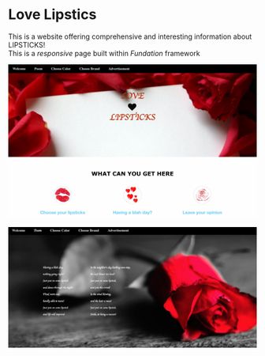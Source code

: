 # Love Lipstics
This is a website offering comprehensive and interesting information about LIPSTICKS!</br>
This is a _responsive_ page built within _Fundation_ framework

![alt text](public/data/page1.jpg "Page 1")

![alt text](public/data/page2.jpg "Page 2")
